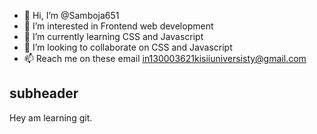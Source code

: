 - 👋 Hi, I’m @Samboja651
- 👀 I’m interested in Frontend web development
- 🌱 I’m currently learning CSS and Javascript
- 💞️ I’m looking to collaborate on CSS and Javascript
- 📫 Reach me on these email in130003621kisiiuniversisty@gmail.com

<!---
Samboja651/Samboja651 is a ✨ special ✨ repository because its `README.md` (this file) appears on your GitHub profile.
You can click the Preview link to take a look at your changes.
--->
## subheader
Hey am learning git.
